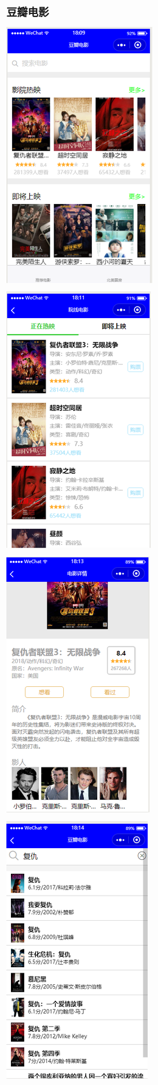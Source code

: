 # 豆瓣电影
####
![pic1](https://github.com/shellyxiao48/movie/blob/master/img/1.jpg )
####
![pic2](https://github.com/shellyxiao48/movie/blob/master/img/2.jpg )
####
![pic3](https://github.com/shellyxiao48/movie/blob/master/img/3.jpg )
####
![pic4](https://github.com/shellyxiao48/movie/blob/master/img/4.jpg )
